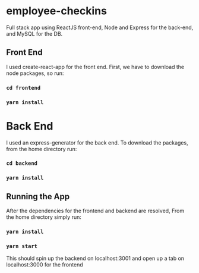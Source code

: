 # employee-checkins
Full stack app using ReactJS front-end, Node and Express for the back-end, and MySQL for the DB.

## Front End
I used create-react-app for the front end.
First, we have to download the node packages, so run:
### `cd frontend`
### `yarn install`

# Back End
I used an express-generator for the back end.
To download the packages, from the home directory run:
### `cd backend`
### `yarn install`

## Running the App
After the dependencies for the frontend and backend are resolved,
From the home directory simply run:
### `yarn install`
### `yarn start`
This should spin up the backend on localhost:3001 and open up a tab on localhost:3000 for the frontend